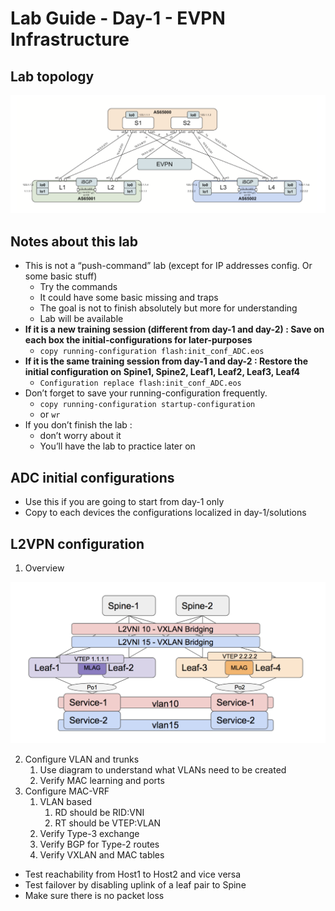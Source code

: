 # Lab Guide - Day-1 - EVPN Infrastructure

## Lab topology

![lab-topology.png](lab-topology.png)

## Notes about this lab

* This is not a “push-command” lab (except for IP addresses config. Or some basic stuff)
  * Try the commands
  * It could have some basic missing and traps
  * The goal is not to finish absolutely but more for understanding
  * Lab will be available
* **If it is a new training session (different from day-1 and day-2) : Save on each box the initial-configurations for later-purposes**
  * `copy running-configuration flash:init_conf_ADC.eos`
* **If it is the same training session from day-1 and day-2 : Restore the initial configuration on Spine1, Spine2, Leaf1, Leaf2, Leaf3, Leaf4**
  * `Configuration replace flash:init_conf_ADC.eos`
* Don’t forget to save your running-configuration frequently.
  * `copy running-configuration startup-configuration`
  * or `wr`
* If you don’t finish the lab : 
  * don’t worry about it 
  * You’ll have the lab to practice later on

## ADC initial configurations

* Use this if you are going to start from day-1 only
* Copy to each devices the configurations localized in day-1/solutions

## L2VPN configuration

1. Overview

![l2vpn-overview.png](l2vpn-overview.png)

2. Configure VLAN and trunks
   1. Use diagram to understand what VLANs need to be created
   2. Verify MAC learning and ports
3. Configure MAC-VRF
   1. VLAN based
      1. RD should be RID:VNI
      2. RT should be VTEP:VLAN
   2. Verify Type-3 exchange
   3. Verify BGP for Type-2 routes
   4. Verify VXLAN and MAC tables

* Test reachability from Host1 to Host2 and vice versa
* Test failover by disabling uplink of a leaf pair to Spine
* Make sure there is no packet loss
